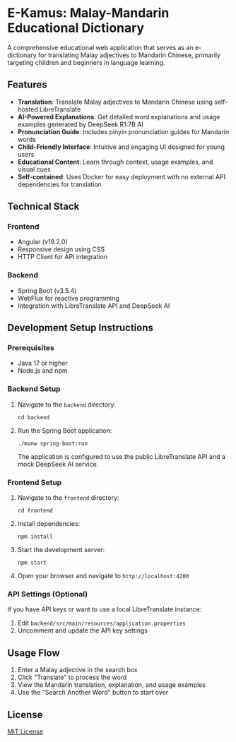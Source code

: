 # E-Kamus: Malay-Mandarin Educational Dictionary

A comprehensive educational web application that serves as an e-dictionary for translating Malay adjectives to Mandarin Chinese, primarily targeting children and beginners in language learning.

## Features

- **Translation**: Translate Malay adjectives to Mandarin Chinese using self-hosted LibreTranslate
- **AI-Powered Explanations**: Get detailed word explanations and usage examples generated by DeepSeek R1:7B AI
- **Pronunciation Guide**: Includes pinyin pronunciation guides for Mandarin words
- **Child-Friendly Interface**: Intuitive and engaging UI designed for young users
- **Educational Content**: Learn through context, usage examples, and visual cues
- **Self-contained**: Uses Docker for easy deployment with no external API dependencies for translation

## Technical Stack

### Frontend

- Angular (v19.2.0)
- Responsive design using CSS
- HTTP Client for API integration

### Backend

- Spring Boot (v3.5.4)
- WebFlux for reactive programming
- Integration with LibreTranslate API and DeepSeek AI

## Development Setup Instructions

### Prerequisites

- Java 17 or higher
- Node.js and npm

### Backend Setup

1. Navigate to the `backend` directory:

   ```
   cd backend
   ```

2. Run the Spring Boot application:
   ```
   ./mvnw spring-boot:run
   ```
   The application is configured to use the public LibreTranslate API and a mock DeepSeek AI service.

### Frontend Setup

1. Navigate to the `frontend` directory:

   ```
   cd frontend
   ```

2. Install dependencies:

   ```
   npm install
   ```

3. Start the development server:

   ```
   npm start
   ```

4. Open your browser and navigate to `http://localhost:4200`

### API Settings (Optional)

If you have API keys or want to use a local LibreTranslate instance:

1. Edit `backend/src/main/resources/application.properties`
2. Uncomment and update the API key settings

## Usage Flow

1. Enter a Malay adjective in the search box
2. Click "Translate" to process the word
3. View the Mandarin translation, explanation, and usage examples
4. Use the "Search Another Word" button to start over

## License

[MIT License](LICENSE)
